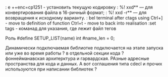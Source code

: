  : e ++enc=cp1251 - установить текущую кодировку
 : %! xxd** — для конвертирования файла в 16-ричный формат;
 : %! xxd -r** — для возвращения к исходному варианту.
 : bel terminal
 after ctags using
 Ctrl+] - move to definition of function
 Ctrl+t - move to back into realisation
 :set tags <file directory> - команад для указания, где лежит файл тегов
 
Роль
#define SETUP_LIST(name) int #name_len = 0;

Динамически подключаемая библиотке подключается на этапе запуска или уже во время работы ?
в отдельной секции кода ?
фоннейманавская архитерктура и гарвардская. РАзные адресные пространства для кода и данных.
А вот соглашения типа cdecl и прочих используются при написании библиотек ?
